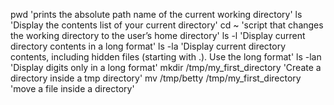 pwd 'prints the absolute path name of the current working directory'
ls 'Display the contents list of your current directory'
cd ~ 'script that changes the working directory to the user’s home directory'
ls -l 'Display current directory contents in a long format'
ls -la 'Display current directory contents, including hidden files (starting with .). Use the long format'
ls -lan 'Display digits only in a long format'
mkdir /tmp/my_first_directory 'Create a directory inside a tmp directory'
mv /tmp/betty /tmp/my_first_directory 'move a file inside a directory'
